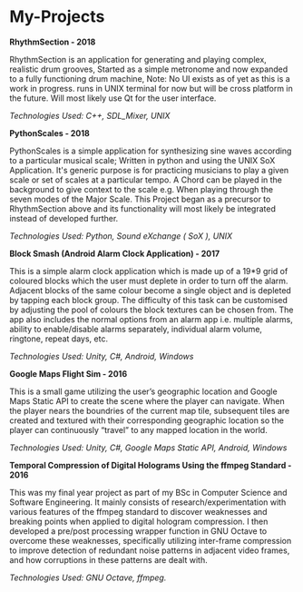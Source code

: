# My-Projects

**RhythmSection - 2018**

RhythmSection is an application for generating and playing complex, realistic drum grooves, Started as a simple metronome and now expanded to a fully functioning drum machine, Note: No UI exists as of yet as this is a work in progress. runs in UNIX terminal for now but will be cross platform in the future.
Will most likely use Qt for the user interface.

*Technologies Used: C++, SDL_Mixer, UNIX*


**PythonScales - 2018**

PythonScales is a simple application for synthesizing sine waves according to a particular musical scale; Written in python and using the UNIX SoX Application.
It's generic purpose is for practicing musicians to play a given scale or set of scales at a particular tempo. A Chord can be played in the background to give context to the scale e.g. When playing through the seven modes of the Major Scale.
This Project began as a precursor to RhythmSection above and its functionality will most likely be integrated instead of developed further.

*Technologies Used: Python, Sound eXchange ( SoX ), UNIX*


**Block Smash (Android Alarm Clock Application) - 2017**

This is a simple alarm clock application which is made up of a 19*9 grid of coloured blocks which the user must deplete in order to turn off the alarm. Adjacent blocks of the same colour become a single object and is depleted by tapping each block group. The difficulty of this task can be customised by adjusting the pool of colours the block textures can be chosen from. The app also includes the normal options from an alarm app i.e. multiple alarms, ability to enable/disable alarms separately, individual alarm volume, ringtone, repeat days, etc.

*Technologies Used: Unity, C#, Android, Windows*


**Google Maps Flight Sim - 2016**

This is a small game utilizing the user’s geographic location and Google Maps Static API to create the scene where the player can navigate. When the player nears the boundries of the current map tile, subsequent tiles are created and textured with their corresponding geographic location so the player can continuously “travel” to any mapped location in the world.

*Technologies Used: Unity, C#, Google Maps Static API, Android, Windows*


**Temporal Compression of Digital Holograms Using the ffmpeg Standard - 2016**

This was my final year project as part of my BSc in Computer Science and Software Engineering. It mainly consists of research/experimentation with various features of the ffmpeg standard to discover weaknesses and breaking points when applied to digital hologram compression. I then developed a pre/post processing wrapper function in GNU Octave to overcome these weaknesses, specifically utilizing inter-frame compression to improve detection of redundant noise patterns in adjacent video frames, and how corruptions in these patterns are dealt with.
 
*Technologies Used: GNU Octave, ffmpeg.*
